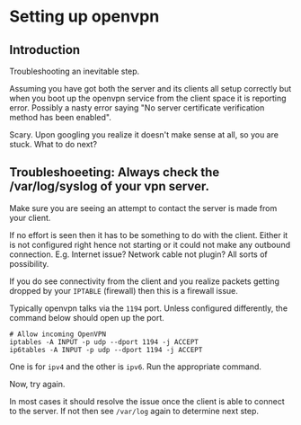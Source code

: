 # Setting up openvpn

## Introduction

Troubleshooting an inevitable step.

Assuming you have got both the server and its clients all setup correctly but when you boot up the openvpn service from the client space it is reporting error.
Possibly a nasty error saying "No server certificate verification method has been enabled".

Scary. Upon googling you realize it doesn't make sense at all, so you are stuck. What to do next?

## Troubleshoeeting: Always check the /var/log/syslog of your vpn server.

Make sure you are seeing an attempt to contact the server is made from your client. 

If no effort is seen then it has to be something to do with the client. Either it is not configured right hence not starting or it could not make any outbound connection. E.g. Internet issue? Network cable not plugin? All sorts of possibility.

If you do see connectivity from the client and you realize packets getting dropped by your `IPTABLE` (firewall) then this is a firewall issue.

Typically openvpn talks via the `1194` port. Unless configured differently, the command below should open up the port.
```
# Allow incoming OpenVPN
iptables -A INPUT -p udp --dport 1194 -j ACCEPT
ip6tables -A INPUT -p udp --dport 1194 -j ACCEPT
```

One is for `ipv4` and the other is `ipv6`. Run the appropriate command.

Now, try again.

In most cases it should resolve the issue once the client is able to connect to the server.
If not then see `/var/log` again to determine next step.

